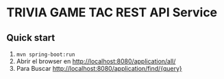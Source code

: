 TRIVIA GAME TAC REST API Service
===========================================

Quick start
-----------
1. `mvn spring-boot:run`
2. Abrir el browser en [http://localhost:8080/application/all/](http://localhost:8080/application/all/)
3. Para Buscar [http://localhost:8080/application/find/{query}](http://localhost:8080/application/find/pp_1)

